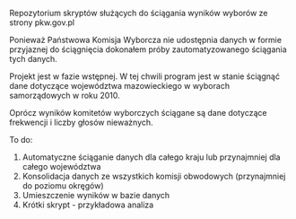 Repozytorium skryptów służących do ściągania wyników wyborów ze strony pkw.gov.pl

Ponieważ Państwowa Komisja Wyborcza nie udostępnia danych w formie przyjaznej do ściągnięcia dokonałem
próby zautomatyzowanego ściągania tych danych.

Projekt jest w fazie wstępnej. W tej chwili program jest w stanie ściągnąć dane dotyczące województwa mazowieckiego
w wyborach samorządowych w roku 2010. 

Oprócz wyników komitetów wyborczych ściągane są dane dotyczące frekwencji i liczby głosów nieważnych.

To do:

1. Automatyczne ściąganie danych dla całego kraju lub przynajmniej dla całego województwa
2. Konsolidacja danych ze wszystkich komisji obwodowych (przynajmniej do poziomu okręgów)
3. Umieszczenie wyników w bazie danych
4. Krótki skrypt - przykładowa analiza
